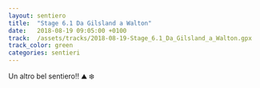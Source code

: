 ```yaml
---
layout: sentiero
title:  "Stage 6.1 Da Gilsland a Walton"
date:   2018-08-19 09:05:00 +0100
track:  /assets/tracks/2018-08-19-Stage_6.1_Da_Gilsland_a_Walton.gpx
track_color: green
categories: sentieri
---
```


Un altro bel sentiero!! :mountain: :snowflake: